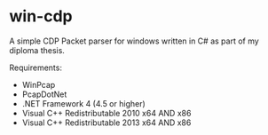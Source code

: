 # win-cdp
A simple CDP Packet parser for windows written in C# as part of my diploma thesis.   

Requirements:
- WinPcap
- PcapDotNet
- .NET Framework 4 (4.5 or higher)
- Visual C++ Redistributable 2010 x64 AND x86
- Visual C++ Redistributable 2013 x64 AND x86
